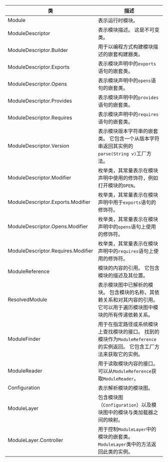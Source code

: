 
| 类                                  | 描述                                                                   |
| ---------------------------------- | -------------------------------------------------------------------- |
| Module                             | 表示运行时模块。                                                             |
| ModuleDescriptor                   | 表示模块描述。 这是不可变类。                                                      |
| ModuleDescriptor.Builder           | 用于以编程方式构建模块描述的嵌套构建器类。                                                |
| ModuleDescriptor.Exports           | 表示模块声明中的`exports`语句的嵌套类。                                             |
| ModuleDescriptor.Opens             | 表示模块声明中的`opens`语句的嵌套类。                                               |
| ModuleDescriptor.Provides          | 表示模块声明中的`provides`语句的嵌套类。                                            |
| ModuleDescriptor.Requires          | 表示模块声明中的`requires`语句的嵌套类。                                            |
| ModuleDescriptor.Version           | 表示模块版本字符串的嵌套类。 它包含一个从版本字符串返回其实例的`parse(String v)`工厂方法。               |
| ModuleDescriptor.Modifier          | 枚举类，其常量表示在模块声明中使用的修饰符，例如打开模块的`OPEN`。                                 |
| ModuleDescriptor.Exports.Modifier  | 枚举类，其常量表示在模块声明中用于`exports`语句的修饰符。                                    |
| ModuleDescriptor.Opens.Modifier    | 枚举类，其常量表示在模块声明中的`opens`语句上使用的修饰符。                                    |
| ModuleDescriptor.Requires.Modifier | 枚举类，其常量表示在模块声明中的`requires`语句上使用的修饰符。                                 |
| ModuleReference                    | 模块的内容的引用。 它包含模块的描述及其位置。                                              |
| ResolvedModule                     | 表示模块图中已解析的模块。 包含模块的名称，其依赖关系和对其内容的引用。 它可以用于遍历模块图中模块的所有传递依赖关系。         |
| ModuleFinder                       | 用于在指定路径或系统模块上查找模块的接口。 找到的模块作为`ModuleReference`的实例返回。 它包含工厂方法来获取它的实例。 |
| ModuleReader                       | 用于读取模块内容的接口。 可以从`ModuleReference`获取`ModuleReader`。                   |
| Configuration                      | 表示解析模块的模块图。                                                          |
| ModuleLayer                        | 包含模块图（`Configuration`）以及模块图中的模块与类加载器之间的映射。                           |
| ModuleLayer.Controller             | 用于控制`ModuleLayer`中的模块的嵌套类。 `ModuleLayer`类中的方法返回此类的实例。                |
